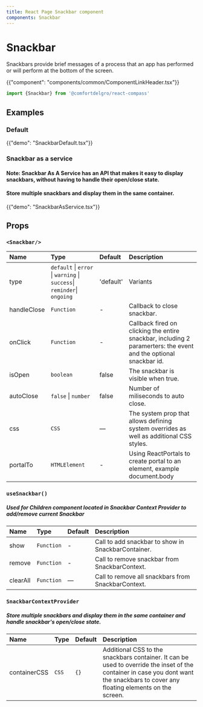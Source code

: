 ```yaml
---
title: React Page Snackbar component
components: Snackbar
---
```


# Snackbar

<p class="description">Snackbars provide brief messages of a process that an app has performed or will perform at the bottom of the screen.</p>

{{"component": "components/common/ComponentLinkHeader.tsx"}}

```jsx
import {Snackbar} from '@comfortdelgro/react-compass'
```

## Examples

### Default

{{"demo": "SnackbarDefault.tsx"}}

### Snackbar as a service

#### Note: Snackbar As A Service has an API that makes it easy to display snackbars, without having to handle their open/close state.

#### Store multiple snackbars and display them in the same container.

{{"demo": "SnackbarAsService.tsx"}}

## Props

### `<Snackbar/>`

| Name        | Type                                                                    | Default   | Description                                                                                                      |
| :---------- | :---------------------------------------------------------------------- | :-------- | :--------------------------------------------------------------------------------------------------------------- |
| type        | `default` \| `error` \| `warning` \| `success`\| `reminder`\| `ongoing` | 'default' | Variants                                                                                                         |
| handleClose | `Function`                                                              | -         | Callback to close snackbar.                                                                                      |
| onClick     | `Function`                                                              | -         | Callback fired on clicking the entire snackbar, including 2 paramerters: the event and the optional snackbar id. |
| isOpen      | `boolean`                                                               | false     | The snackbar is visible when true.                                                                               |
| autoClose   | `false` \| `number`                                                     | false     | Number of miliseconds to auto close.                                                                             |
| css         | `CSS`                                                                   | —         | The system prop that allows defining system overrides as well as additional CSS styles.                          |
| portalTo    | `HTMLElement`                                                           | -         | Using ReactPortals to create portal to an element, example document.body                                         |

### `useSnackbar()`

##### Used for Children component located in Snackbar Context Provider to add/remove current Snackbar

| Name     | Type       | Default | Description                                        |
| :------- | :--------- | :------ | :------------------------------------------------- |
| show     | `Function` | -       | Call to add snackbar to show in SnackbarContainer. |
| remove   | `Function` | -       | Call to remove snackbar from SnackbarContext.      |
| clearAll | `Function` | —       | Call to remove all snackbars from SnackbarContext. |

### `SnackbarContextProvider`

##### Store multiple snackbars and display them in the same container and handle snackbar's open/close state.

| Name         | Type  | Default | Description                                                                                                                                                                        |
| :----------- | :---- | :------ | :--------------------------------------------------------------------------------------------------------------------------------------------------------------------------------- |
| containerCSS | `CSS` | `{}`    | Additional CSS to the snackbars container. It can be used to override the inset of the container in case you dont want the snackbars to cover any floating elements on the screen. |
